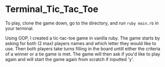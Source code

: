 # Terminal_Tic_Tac_Toe

To play, clone the game down, go to the directory, and run ``ruby main.rb`` in your terminal.

Using OOP, I created a tic-tac-toe game in vanilla ruby. 
The game starts by asking for both (2 max) players names and which letter they would like to use. 
Then both players take turns filling in the board untill either the criteria of a winner or a tie game is met. 
The game will then ask if you'd like to play again and will start the game again from scratch if inputted 'y'.
